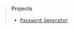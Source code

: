 > <b>Projects</b>
> - <a href="https://github.com/luckasppp/Estudos-Java/tree/main/LinkedIn%20Learning/basicEssentialStructuresInJava/PasswordGenerator">`Password Generator`</a>
